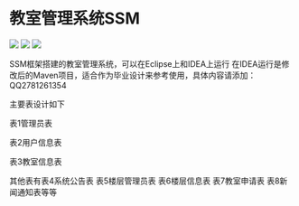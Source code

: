# 教室管理系统SSM
![](https://img.shields.io/badge/SSM-%E6%95%99%E5%AE%A4%E7%AE%A1%E7%90%86%E7%B3%BB%E7%BB%9F-brightgreen)
![](https://img.shields.io/badge/%E6%AF%95%E4%B8%9A%E8%AE%BE%E8%AE%A1-Maven-brightgreen)
![](https://img.shields.io/badge/Eclipse-idea%20IDE-blue)

SSM框架搭建的教室管理系统，可以在Eclipse上和IDEA上运行
在IDEA运行是修改后的Maven项目，适合作为毕业设计来参考使用，具体内容请添加：QQ2781261354

主要表设计如下

表1管理员表

表2用户信息表

表3教室信息表

其他表有表4系统公告表 表5楼层管理员表 表6楼层信息表 表7教室申请表 表8新闻通知表等等
